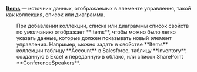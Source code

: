 [**Items**](../controls/properties-core.md) — источник данных, отображаемых в элементе управления, такой как коллекция, список или диаграмма.

<p style="margin-left: 2.0em">При добавлении коллекции, списка или диаграммы список свойств по умолчанию отображает **Items**, чтобы можно было легко указать данные, которые должен показывать новый элемент управления. Например, можно задать в свойстве **Items** коллекции таблицу **Account** в Salesforce, таблицу **Inventory**, созданную в Excel и переданную в облако, или список SharePoint **ConferenceSpeakers**.

